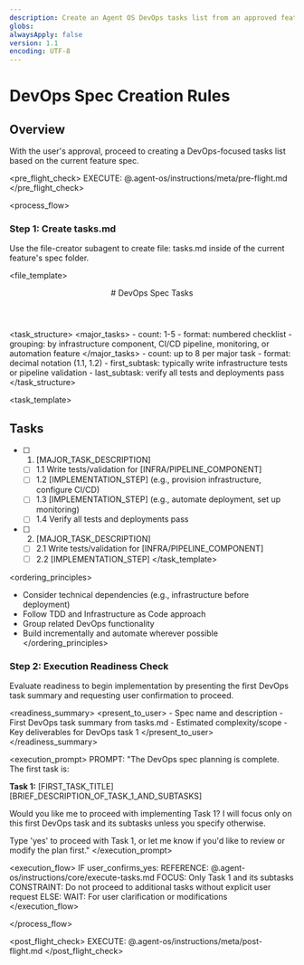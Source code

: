 ```yaml
---
description: Create an Agent OS DevOps tasks list from an approved feature spec
globs:
alwaysApply: false
version: 1.1
encoding: UTF-8
---
```


# DevOps Spec Creation Rules

## Overview

With the user's approval, proceed to creating a DevOps-focused tasks list based on the current feature spec.

<pre_flight_check>
  EXECUTE: @.agent-os/instructions/meta/pre-flight.md
</pre_flight_check>

<process_flow>

<step number="1" subagent="file-creator" name="create_tasks">

### Step 1: Create tasks.md

Use the file-creator subagent to create file: tasks.md inside of the current feature's spec folder.

<file_template>
  <header>
    # DevOps Spec Tasks
  </header>
</file_template>

<task_structure>
  <major_tasks>
    - count: 1-5
    - format: numbered checklist
    - grouping: by infrastructure component, CI/CD pipeline, monitoring, or automation feature
  </major_tasks>
  <subtasks>
    - count: up to 8 per major task
    - format: decimal notation (1.1, 1.2)
    - first_subtask: typically write infrastructure tests or pipeline validation
    - last_subtask: verify all tests and deployments pass
  </subtasks>
</task_structure>

<task_template>
  ## Tasks

  - [ ] 1. [MAJOR_TASK_DESCRIPTION]
    - [ ] 1.1 Write tests/validation for [INFRA/PIPELINE_COMPONENT]
    - [ ] 1.2 [IMPLEMENTATION_STEP] (e.g., provision infrastructure, configure CI/CD)
    - [ ] 1.3 [IMPLEMENTATION_STEP] (e.g., automate deployment, set up monitoring)
    - [ ] 1.4 Verify all tests and deployments pass

  - [ ] 2. [MAJOR_TASK_DESCRIPTION]
    - [ ] 2.1 Write tests/validation for [INFRA/PIPELINE_COMPONENT]
    - [ ] 2.2 [IMPLEMENTATION_STEP]
</task_template>

<ordering_principles>
  - Consider technical dependencies (e.g., infrastructure before deployment)
  - Follow TDD and Infrastructure as Code approach
  - Group related DevOps functionality
  - Build incrementally and automate wherever possible
</ordering_principles>

</step>

<step number="2" name="execution_readiness">

### Step 2: Execution Readiness Check

Evaluate readiness to begin implementation by presenting the first DevOps task summary and requesting user confirmation to proceed.

<readiness_summary>
  <present_to_user>
    - Spec name and description
    - First DevOps task summary from tasks.md
    - Estimated complexity/scope
    - Key deliverables for DevOps task 1
  </present_to_user>
</readiness_summary>

<execution_prompt>
  PROMPT: "The DevOps spec planning is complete. The first task is:

  **Task 1:** [FIRST_TASK_TITLE]
  [BRIEF_DESCRIPTION_OF_TASK_1_AND_SUBTASKS]

  Would you like me to proceed with implementing Task 1? I will focus only on this first DevOps task and its subtasks unless you specify otherwise.

  Type 'yes' to proceed with Task 1, or let me know if you'd like to review or modify the plan first."
</execution_prompt>

<execution_flow>
  IF user_confirms_yes:
    REFERENCE: @.agent-os/instructions/core/execute-tasks.md
    FOCUS: Only Task 1 and its subtasks
    CONSTRAINT: Do not proceed to additional tasks without explicit user request
  ELSE:
    WAIT: For user clarification or modifications
</execution_flow>

</step>

</process_flow>

<post_flight_check>
  EXECUTE: @.agent-os/instructions/meta/post-flight.md
</post_flight_check>
